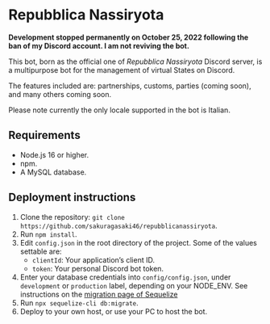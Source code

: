# Repubblica Nassiryota

**Development stopped permanently on October 25, 2022 following the ban of my Discord account. I am not reviving the bot.**

This bot, born as the official one of *Repubblica Nassiryota* Discord server, is a multipurpose bot for the management of virtual States on Discord.

The features included are: partnerships, customs, parties (coming soon), and many others coming soon.

Please note currently the only locale supported in the bot is Italian.

## Requirements

* Node.js 16 or higher.
* npm.
* A MySQL database.

## Deployment instructions

1. Clone the repository: `git clone https://github.com/sakuragasaki46/repubblicanassiryota`.
2. Run `npm install`.
3. Edit `config.json` in the root directory of the project. Some of the values settable are:
    * `clientId`: Your application’s client ID.
    * `token`: Your personal Discord bot token.
4. Enter your database credentials into `config/config.json`, under `development` or  `production` label, depending on your NODE_ENV.  See instructions on the [migration page of Sequelize](https://sequelize.org/docs/v6/other-topics/migrations/#configuration)
5. Run `npx sequelize-cli db:migrate`.
6. Deploy to your own host, or use your PC to host the bot.
